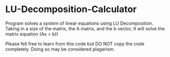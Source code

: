 # LU-Decomposition-Calculator
Program solves a system of linear equations using LU Decomposition. Taking in a size of the matrix, the A matrix, and the b vector, It will solve the matrix equation (Ax = b))

Please fell free to learn from this code but DO NOT copy the code completely. Doing so may be considered plagerism.
